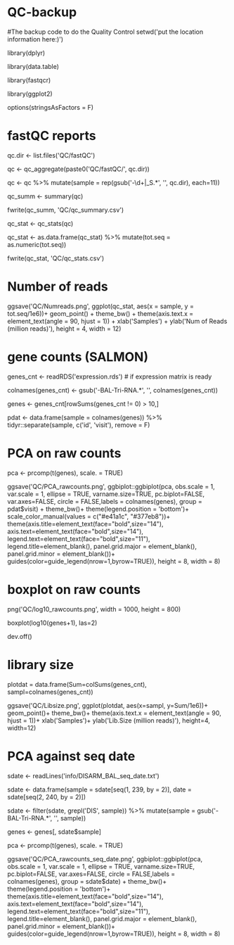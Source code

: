 # QC-backup
#The backup code to do the Quality Control
setwd('put the location information here:)')

library(dplyr)

library(data.table)

library(fastqcr)

library(ggplot2)

options(stringsAsFactors = F)

# fastQC reports
qc.dir <- list.files('QC/fastQC')

qc <- qc_aggregate(paste0('QC/fastQC/', qc.dir))

qc <- qc %>% mutate(sample = rep(gsub('-\\d+|_S.*', '', qc.dir), each=11))

qc_summ <- summary(qc)

fwrite(qc_summ, 'QC/qc_summary.csv')

qc_stat <- qc_stats(qc)

qc_stat <- as.data.frame(qc_stat) %>%
  mutate(tot.seq = as.numeric(tot.seq))

fwrite(qc_stat, 'QC/qc_stats.csv')

# Number of reads
ggsave('QC/Numreads.png', 
       ggplot(qc_stat, aes(x = sample, y = tot.seq/1e6))+
         geom_point() +
         theme_bw() +
         theme(axis.text.x = element_text(angle = 90, hjust = 1)) +
         xlab('Samples') +
         ylab('Num of Reads (million reads)'),
       height = 4, width = 12)


# gene counts (SALMON)
genes_cnt <- readRDS('expression.rds')  # if expression matrix is ready

colnames(genes_cnt) <- gsub('-BAL-Tri-RNA.*', '', colnames(genes_cnt))

genes <- genes_cnt[rowSums(genes_cnt != 0) > 10,]

pdat <- data.frame(sample = colnames(genes)) %>%
  tidyr::separate(sample, c('id', 'visit'), remove = F)

# PCA on raw counts
pca <- prcomp(t(genes), scale. = TRUE)

ggsave('QC/PCA_rawcounts.png',
       ggbiplot::ggbiplot(pca, obs.scale = 1, var.scale = 1,
                          ellipse = TRUE, varname.size=TRUE, pc.biplot=FALSE, var.axes=FALSE,
                          circle = FALSE,labels = colnames(genes),
                          group = pdat$visit) + theme_bw()+
         theme(legend.position = 'bottom')+
         scale_color_manual(values = c("#e41a1c", "#377eb8"))+
         theme(axis.title=element_text(face="bold",size="14"),
               axis.text=element_text(face="bold",size="14"),
               legend.text=element_text(face="bold",size="11"),
               legend.title=element_blank(),
               panel.grid.major = element_blank(),
               panel.grid.minor = element_blank())+
         guides(color=guide_legend(nrow=1,byrow=TRUE)),
       height = 8, width = 8)

# boxplot on raw counts
png('QC/log10_rawcounts.png', width = 1000, height = 800)

boxplot(log10(genes+1), las=2)

dev.off()

# library size
plotdat = data.frame(Sum=colSums(genes_cnt), sampl=colnames(genes_cnt))

ggsave('QC/Libsize.png', 
       ggplot(plotdat, aes(x=sampl, y=Sum/1e6))+
         geom_point()+
         theme_bw()+
         theme(axis.text.x = element_text(angle = 90, hjust = 1))+
         xlab('Samples')+
         ylab('Lib.Size (million reads)'),
       height=4, width=12)

# PCA against seq date
sdate <- readLines('info/DISARM_BAL_seq_date.txt')

sdate <- data.frame(sample = sdate[seq(1, 239, by = 2)], 
                    date = sdate[seq(2, 240, by = 2)])

sdate <- filter(sdate, grepl('DIS', sample)) %>%
  mutate(sample = gsub('-BAL-Tri-RNA.*', '', sample))

genes <- genes[, sdate$sample]

pca <- prcomp(t(genes), scale. = TRUE)

ggsave('QC/PCA_rawcounts_seq_date.png',
       ggbiplot::ggbiplot(pca, obs.scale = 1, var.scale = 1,
                          ellipse = TRUE, varname.size=TRUE, pc.biplot=FALSE, var.axes=FALSE,
                          circle = FALSE,labels = colnames(genes),
                          group = sdate$date) + theme_bw()+
         theme(legend.position = 'bottom')+
         theme(axis.title=element_text(face="bold",size="14"),
               axis.text=element_text(face="bold",size="14"),
               legend.text=element_text(face="bold",size="11"),
               legend.title=element_blank(),
               panel.grid.major = element_blank(),
               panel.grid.minor = element_blank())+
         guides(color=guide_legend(nrow=1,byrow=TRUE)),
       height = 8, width = 8)

